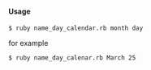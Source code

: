 #### Usage

    $ ruby name_day_calendar.rb month day
for example

    $ ruby name_day_calenar.rb March 25
